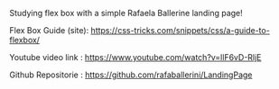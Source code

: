 Studying flex box with a simple Rafaela Ballerine landing page!

Flex Box Guide (site): https://css-tricks.com/snippets/css/a-guide-to-flexbox/

Youtube video link : https://www.youtube.com/watch?v=llF6vD-RljE

Github Repositorie : https://github.com/rafaballerini/LandingPage
